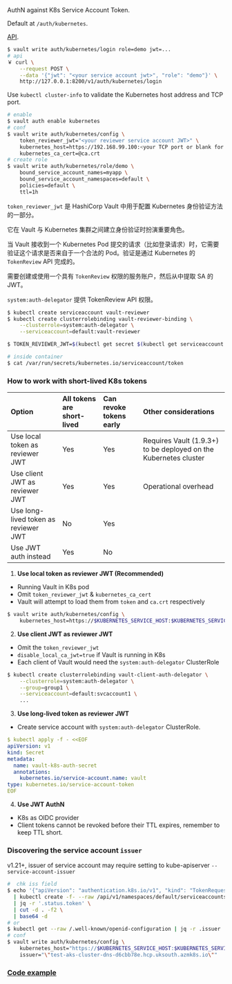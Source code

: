 AuthN against K8s Service Account Token.

Default at `/auth/kubernetes`.

[API](https://developer.hashicorp.com/vault/api-docs/auth/kubernetes).

```bash
$ vault write auth/kubernetes/login role=demo jwt=...
# api
￥ curl \
    --request POST \
    --data '{"jwt": "<your service account jwt>", "role": "demo"}' \
    http://127.0.0.1:8200/v1/auth/kubernetes/login
```

Use `kubectl cluster-info` to validate the Kubernetes host address and TCP port.

```bash
# enable
$ vault auth enable kubernetes
# conf
$ vault write auth/kubernetes/config \
    token_reviewer_jwt="<your reviewer service account JWT>" \
    kubernetes_host=https://192.168.99.100:<your TCP port or blank for 443> \
    kubernetes_ca_cert=@ca.crt
# create role
$ vault write auth/kubernetes/role/demo \
    bound_service_account_names=myapp \
    bound_service_account_namespaces=default \
    policies=default \
    ttl=1h
```

`token_reviewer_jwt` 是 HashiCorp Vault 中用于配置 Kubernetes 身份验证方法的一部分。

它在 Vault 与 Kubernetes 集群之间建立身份验证时扮演重要角色。

当 Vault 接收到一个 Kubernetes Pod 提交的请求（比如登录请求）时，它需要验证这个请求是否来自于一个合法的 Pod。验证是通过 Kubernetes 的 `TokenReview` API 完成的。

需要创建或使用一个具有 `TokenReview` 权限的服务账户，然后从中提取 SA 的 JWT。

`system:auth-delegator` 提供 TokenReview API 权限。

```bash
$ kubectl create serviceaccount vault-reviewer
$ kubectl create clusterrolebinding vault-reviewer-binding \
    --clusterrole=system:auth-delegator \
    --serviceaccount=default:vault-reviewer

$ TOKEN_REVIEWER_JWT=$(kubectl get secret $(kubectl get serviceaccount vault-reviewer -o jsonpath='{.secrets[0].name}') -o jsonpath='{.data.token}' | base64 --decode)

# inside container
$ cat /var/run/secrets/kubernetes.io/serviceaccount/token
```

### How to work with short-lived K8s tokens

| Option                               | All tokens are short-lived | Can revoke tokens early | Other considerations                                         |
| :----------------------------------- | :------------------------- | :---------------------- | :----------------------------------------------------------- |
| Use local token as reviewer JWT      | Yes                        | Yes                     | Requires Vault (1.9.3+) to be deployed on the Kubernetes cluster |
| Use client JWT as reviewer JWT       | Yes                        | Yes                     | Operational overhead                                         |
| Use long-lived token as reviewer JWT | No                         | Yes                     |                                                              |
| Use JWT auth instead                 | Yes                        | No                      |                                                              |

1. **Use local token as reviewer JWT (Recommended)**

- Running Vault in K8s pod
- Omit `token_reviewer_jwt` & `kubernetes_ca_cert`
- Vault will attempt to load them from `token` and `ca.crt` respectively

```bash
$ vault write auth/kubernetes/config \
    kubernetes_host=https://$KUBERNETES_SERVICE_HOST:$KUBERNETES_SERVICE_PORT
```

2. **Use client JWT as reviewer JWT**

- Omit the `token_reviewer_jwt`
- `disable_local_ca_jwt=true` if Vault is running in K8s
- Each client of Vault would need the `system:auth-delegator` ClusterRole

```bash
$ kubectl create clusterrolebinding vault-client-auth-delegator \
    --clusterrole=system:auth-delegator \
    --group=group1 \
    --serviceaccount=default:svcaccount1 \
    ...
```

3. **Use long-lived token as reviewer JWT**

- Create service account with `system:auth-delegator` ClusterRole.

```yaml
$ kubectl apply -f - <<EOF
apiVersion: v1
kind: Secret
metadata:
  name: vault-k8s-auth-secret
  annotations:
    kubernetes.io/service-account.name: vault
type: kubernetes.io/service-account-token
EOF
```

4. **Use JWT AuthN**

- K8s as OIDC provider
- Client tokens cannot be revoked before their TTL expires, remember to keep TTL short.

### Discovering the service account `issuer`

v1.21+, issuer of service account may require setting to kube-apiserver `--service-account-issuer`

```bash
#  chk iss field
$ echo '{"apiVersion": "authentication.k8s.io/v1", "kind": "TokenRequest"}' \
  | kubectl create -f- --raw /api/v1/namespaces/default/serviceaccounts/default/token \
  | jq -r '.status.token' \
  | cut -d . -f2 \
  | base64 -d
# or
$ kubectl get --raw /.well-known/openid-configuration | jq -r .issuer
# conf
$ vault write auth/kubernetes/config \
    kubernetes_host="https://$KUBERNETES_SERVICE_HOST:$KUBERNETES_SERVICE_PORT" \
    issuer="\"test-aks-cluster-dns-d6cbb78e.hcp.uksouth.azmk8s.io\""
```

### [Code example](https://developer.hashicorp.com/vault/docs/auth/kubernetes#code-example)
